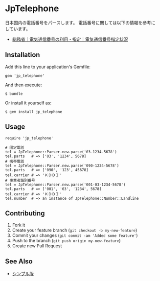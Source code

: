 # JpTelephone

日本国内の電話番号をパースします。
電話番号に関しては以下の情報を参考にしています。

  * [総務省｜電気通信番号の利用・指定｜電気通信番号指定状況](http://www.soumu.go.jp/main_sosiki/joho_tsusin/top/tel_number/number_shitei.html)

## Installation

Add this line to your application's Gemfile:

    gem 'jp_telephone'

And then execute:

    $ bundle

Or install it yourself as:

    $ gem install jp_telephone

## Usage

    require 'jp_telephone'
    
    # 固定電話
    tel = JpTelephone::Parser.new.parse('03-1234-5678')
    tel.parts   # => ['03', '1234', 5678]
    # 携帯電話
    tel = JpTelephone::Parser.new.parse('090-1234-5678')
    tel.parts   # => ['090', '123', 45678]
    tel.carrier # => 'ＫＤＤＩ'
    # 事業者識別番号
    tel = JpTelephone::Parser.new.parse('001-03-1234-5678')
    tel.parts   # => ['001', '03', '1234', 5678]
    tel.carrier # => 'ＫＤＤＩ'
    tel.number  # => an instance of JpTelephone::Number::Landline

## Contributing

1. Fork it
2. Create your feature branch (`git checkout -b my-new-feature`)
3. Commit your changes (`git commit -am 'Added some feature'`)
4. Push to the branch (`git push origin my-new-feature`)
5. Create new Pull Request

## See Also

  * [シンプル版](https://gist.github.com/3561413)